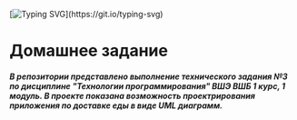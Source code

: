 [![Typing SVG](https://readme-typing-svg.herokuapp.com?color=%2336BCF7&lines=Welcome+to+my+repo+!)](https://git.io/typing-svg)

#                                                                           Домашнее задание
#####   В репозитории представлено выполнение технического задания №3 по дисциплине "Технологии программирования" ВШЭ ВШБ 1 курс, 1 модуль. В проекте показана возможность проектрирования приложения по доставке еды в виде UML диаграмм.
